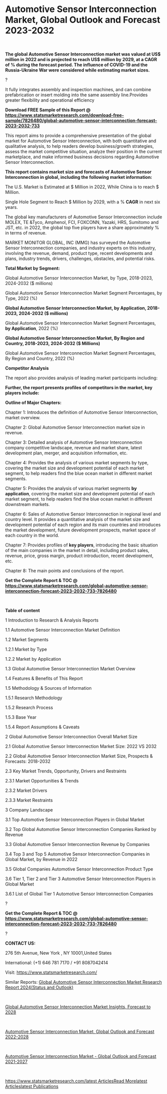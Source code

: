 <h1>Automotive Sensor Interconnection Market, Global Outlook and Forecast 2023-2032</h1><br/><p><strong>The global Automotive Sensor Interconnection market was valued at US$ million in 2022 and is projected to reach US$ million by 2029, at a <strong>CAGR</strong> of % during the forecast period. The influence of COVID-19 and the Russia-Ukraine War were considered while estimating market sizes.</strong></p>
 
 
 
 <p>? </p>
 
 
 
 <p>It fully integrates assembly and inspection machines, and can combine prefabrication or insert molding into the same assembly line.Provides greater flexibility and operational efficiency</p>
 
 
 
 <p><strong>Download FREE Sample of this Report @ <a href="https://www.statsmarketresearch.com/download-free-sample/7826480/global-automotive-sensor-interconnection-forecast-2023-2032-733">https://www.statsmarketresearch.com/download-free-sample/7826480/global-automotive-sensor-interconnection-forecast-2023-2032-733</a></strong></p>
 
 
 
 <p>This report aims to provide a comprehensive presentation of the global market for Automotive Sensor Interconnection, with both quantitative and qualitative analysis, to help readers develop business/growth strategies, assess the market competitive situation, analyze their position in the current marketplace, and make informed business decisions regarding Automotive Sensor Interconnection.</p>
 
 
 
 <p><strong>This report contains market size and forecasts of Automotive Sensor Interconnection in global, including the following market information:</strong></p>
 
 
 
 <p>The U.S. Market is Estimated at $ Million in 2022, While China is to reach $ Million.</p>
 
 
 
 <p>Single Hole Segment to Reach $ Million by 2029, with a % <strong>CAGR</strong> in next six years.</p>
 
 
 
 <p>The global key manufacturers of Automotive Sensor Interconnection include MOLEX, TE &Tyco, Amphenol, FCI, FOXCONN, Yazaki, HRS, Sumitomo and JST, etc. in 2022, the global top five players have a share approximately % in terms of revenue.</p>
 
 
 
 <p>MARKET MONITOR GLOBAL, INC (MMG) has surveyed the Automotive Sensor Interconnection companies, and industry experts on this industry, involving the revenue, demand, product type, recent developments and plans, industry trends, drivers, challenges, obstacles, and potential risks.</p>
 
 
 
 <p><strong>Total Market by Segment:</strong></p>
 
 
 
 <p>Global Automotive Sensor Interconnection Market, by Type, 2018-2023, 2024-2032 ($ millions)</p>
 
 
 
 <p>Global Automotive Sensor Interconnection Market Segment Percentages, by Type, 2022 (%)</p>
 
 
 
 <p><strong>Global Automotive Sensor Interconnection Market, <strong>by Application</strong>, 2018-2023, 2024-2032 ($ millions)</strong></p>
 
 
 
 <p>Global Automotive Sensor Interconnection Market Segment Percentages, <strong>by Application</strong>, 2022 (%)</p>
 
 
 
 <p><strong>Global Automotive Sensor Interconnection Market, By Region and Country, 2018-2023, 2024-2032 ($ Millions)</strong></p>
 
 
 
 <p>Global Automotive Sensor Interconnection Market Segment Percentages, By Region and Country, 2022 (%)</p>
 
 
 
 <p><strong>Competitor Analysis</strong></p>
 
 
 
 <p>The report also provides analysis of leading market participants including:</p>
 
 
 
 <p><strong>Further, the report presents profiles of competitors in the market, <strong>key players</strong> include:</strong></p>
 
 
 
 <p><strong>Outline of Major Chapters:</strong></p>
 
 
 
 <p>Chapter 1: Introduces the definition of Automotive Sensor Interconnection, market overview.</p>
 
 
 
 <p>Chapter 2: Global Automotive Sensor Interconnection market size in revenue.</p>
 
 
 
 <p>Chapter 3: Detailed analysis of Automotive Sensor Interconnection company competitive landscape, revenue and market share, latest development plan, merger, and acquisition information, etc.</p>
 
 
 
 <p>Chapter 4: Provides the analysis of various market segments by type, covering the market size and development potential of each market segment, to help readers find the blue ocean market in different market segments.</p>
 
 
 
 <p>Chapter 5: Provides the analysis of various market segments <strong>by application</strong>, covering the market size and development potential of each market segment, to help readers find the blue ocean market in different downstream markets.</p>
 
 
 
 <p>Chapter 6: Sales of Automotive Sensor Interconnection in regional level and country level. It provides a quantitative analysis of the market size and development potential of each region and its main countries and introduces the market development, future development prospects, market space of each country in the world.</p>
 
 
 
 <p>Chapter 7: Provides profiles of <strong>key players</strong>, introducing the basic situation of the main companies in the market in detail, including product sales, revenue, price, gross margin, product introduction, recent development, etc.</p>
 
 
 
 <p>Chapter 8: The main points and conclusions of the report.</p>
 
 
 
 <div><b>Get the Complete Report & TOC @ <a href="https://www.statsmarketresearch.com/global-automotive-sensor-interconnection-forecast-2023-2032-733-7826480">https://www.statsmarketresearch.com/global-automotive-sensor-interconnection-forecast-2023-2032-733-7826480</a></b></div>
 
 
 
 <p><br />
 
 <b>Table of content</b></p>
 
 
 
 <p>1 Introduction to Research & Analysis Reports<br />
 
 1.1 Automotive Sensor Interconnection Market Definition<br />
 
 1.2 Market Segments<br />
 
 1.2.1 Market by Type<br />
 
 1.2.2 Market by Application<br />
 
 1.3 Global Automotive Sensor Interconnection Market Overview<br />
 
 1.4 Features & Benefits of This Report<br />
 
 1.5 Methodology & Sources of Information<br />
 
 1.5.1 Research Methodology<br />
 
 1.5.2 Research Process<br />
 
 1.5.3 Base Year<br />
 
 1.5.4 Report Assumptions & Caveats<br />
 
 2 Global Automotive Sensor Interconnection Overall Market Size<br />
 
 2.1 Global Automotive Sensor Interconnection Market Size: 2022 VS 2032<br />
 
 2.2 Global Automotive Sensor Interconnection Market Size, Prospects & Forecasts: 2018-2032<br />
 
 2.3 Key Market Trends, Opportunity, Drivers and Restraints<br />
 
 2.3.1 Market Opportunities & Trends<br />
 
 2.3.2 Market Drivers<br />
 
 2.3.3 Market Restraints<br />
 
 3 Company Landscape<br />
 
 3.1 Top Automotive Sensor Interconnection Players in Global Market<br />
 
 3.2 Top Global Automotive Sensor Interconnection Companies Ranked by Revenue<br />
 
 3.3 Global Automotive Sensor Interconnection Revenue by Companies<br />
 
 3.4 Top 3 and Top 5 Automotive Sensor Interconnection Companies in Global Market, by Revenue in 2022<br />
 
 3.5 Global Companies Automotive Sensor Interconnection Product Type<br />
 
 3.6 Tier 1, Tier 2 and Tier 3 Automotive Sensor Interconnection Players in Global Market<br />
 
 3.6.1 List of Global Tier 1 Automotive Sensor Interconnection Companies<br />
 
 ? </p>
 
 
 
 <div><b>Get the Complete Report & TOC @ <a href="https://www.statsmarketresearch.com/global-automotive-sensor-interconnection-forecast-2023-2032-733-7826480">https://www.statsmarketresearch.com/global-automotive-sensor-interconnection-forecast-2023-2032-733-7826480</a></b></div>
 
 
 
 <p>? </p>
 
 
 
 <p><b>CONTACT US:</b><br />
 
 276 5th Avenue, New York , NY 10001,United States<br />
 
 International: (+1) 646 781 7170 / +91 8087042414<br />
 
 Visit: <a href="https://www.statsmarketresearch.com/">https://www.statsmarketresearch.com/</a><br />
 
 Similar Reports: <a href="https://www.statsmarketresearch.com/global-automotive-sensor-interconnection-forecast-2023-2032-733-7826480">Global Automotive Sensor Interconnection Market Research Report 2024(Status and Outlook)</a><br />
 
 <br />
 
 <a href="https://www.statsmarketresearch.com/global-automotive-sensor-interconnection-forecast-2023-2032-733-7826480">Global Automotive Sensor Interconnection Market Insights, Forecast to 2028</a><br />
 
 <br />
 
 <a href="https://www.statsmarketresearch.com/global-automotive-sensor-interconnection-forecast-2023-2032-733-7826480">Automotive Sensor Interconnection Market, Global Outlook and Forecast 2022-2028</a><br />
 
 <br />
 
 <a href="https://www.statsmarketresearch.com/global-automotive-sensor-interconnection-forecast-2023-2032-733-7826480">Automotive Sensor Interconnection Market - Global Outlook and Forecast 2021-2027</a><br />
 
 <br />
 
 <a href="https://gyeongbokgung.com">https://www.statsmarketresearch.com/</a><a href="https://hallyeomaritime.com">latest Articles</a><a href="https://jingwansa.com">Read More</a><a href="https://nguoiviet.jp/">latest Articles</a><a href="https://www.intelmarketresearch.com/">latest Publications</a></p>